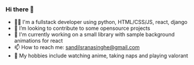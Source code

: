 ### Hi there 👋
- 🧔‍♂️ I'm a fullstack developer using python, HTML/CSS/JS, react, django
- 👯 I’m looking to contribute to some opensource projects
- 🤣 I'm currently working on a small library with sample background animations for react
- 📫 How to reach me: sandilsranasinghe@gmail.com
- 🖤 My hobbies include watching anime, taking naps and playing valorant

<!--
**sandilsranasinghe/sandilsranasinghe** is a ✨ _special_ ✨ repository because its `README.md` (this file) appears on your GitHub profile.

Here are some ideas to get you started:

- 🔭 I’m currently working on ...
- 🌱 I’m currently learning ...
- 👯 I’m looking to collaborate on ...
- 🤔 I’m looking for help with ...
- 💬 Ask me about ...
- 📫 How to reach me: ...
- 😄 Pronouns: ...
- ⚡ Fun fact: ...
-->

